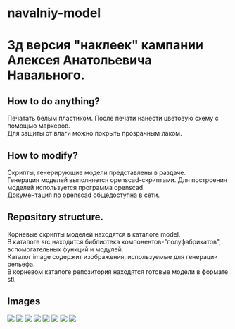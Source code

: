 # navalniy-model

3д версия "наклеек" кампании Алексея Анатольевича Навального.
=============================================================

How to do anything?
-------------------
Печатать белым пластиком. После печати нанести цветовую схему с помощью маркеров.  
Для защиты от влаги можно покрыть прозрачным лаком.  

How to modify?
--------------
Скрипты, генерирующие модели представлены в раздаче.   
Генерация моделей выполняется openscad-скриптами. Для построения моделей используется программа openscad.  
Документация по openscad общедоступна в сети.

Repository structure.
---------------------
Корневые скрипты моделей находятся в каталоге model.  
В каталоге src находится библиотека компонентов-"полуфабрикатов", вспомогательных функций и модулей.  
Каталог image содержит изображения, используемые для генерации рельефа.  
В корневом каталоге репозитория находятся готовые модели в формате stl.  

Images
------
![](./docs/im1.jpg)
![](./docs/im2.jpg)
![](./docs/im3.jpg)
![](./docs/im4.jpg)
![](./docs/im5.jpg)
![](./docs/im6.jpg)
![](./docs/im7.jpg)
![](./docs/im8.jpg)